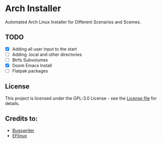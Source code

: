 # Arch Installer 

Automated Arch Linux Installer for Different Scenarios and Scemes.

## TODO

- [x] Adding all user input to the start
- [ ] Adding .local and other directories
- [ ] Btrfs Subvolumes
- [x] Doom Emacs Install
- [ ] Flatpak packages

## License 

This project is licensed under the GPL-3.0 License - see the [License file](LICENSE.md) for details.

## Credits to:

- [Bugswriter](https://github.com/Bugswriter/arch-linux-magic)
- [EFlinux](https://gitlab.com/eflinux/arch-basic)
